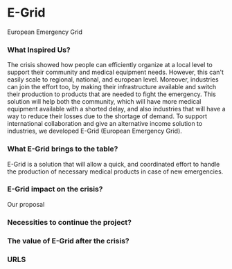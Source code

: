 # E-Grid
European Emergency Grid


### What Inspired Us?
The crisis showed how people can efficiently organize at a local level to support their community and medical equipment needs. 
However, this can't easily scale to regional, national, and european level. Moreover, industries can join the effort too, 
by making their infrastructure available and  switch their production to products that are needed to fight the emergency.
This solution will help both the community, which will have more medical equipment available with a shorted delay, 
and also industries that will have a way to reduce their losses due to the shortage of demand. 
To support international collaboration and give an alternative income solution to industries, we developed E-Grid (European Emergency Grid). 


### What E-Grid brings to the table?
E-Grid is a solution that will allow a quick, and coordinated effort to handle the production of necessary medical products in case of new emergencies.


### E-Grid impact on the crisis?
Our proposal 

### Necessities to continue the project?

### The value of E-Grid after the crisis?

### URLS
